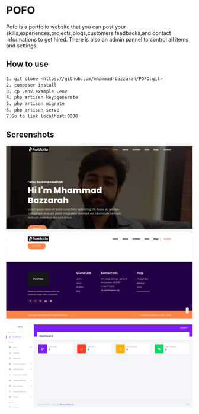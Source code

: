 # POFO
Pofo is a portfolio website that you can post your skills,experiences,projects,blogs,customers feedbacks,and contact informations to get hired.
There is also an admin pannel to control all items and settings.

## How to use
```bash
1. git clone <https://github.com/mhammad-bazzarah/POFO.git>
2. composer install
3. cp .env.example .env
4. php artisan key:generate
5. php artisan migrate
6. php artisan serve
7.Go to link localhost:8000
```
## Screenshots
![home-page](public/defaults/home.png)

![footer](public/defaults/footer.png)

![Admin-panel](public/defaults/admin-pannel.png)
